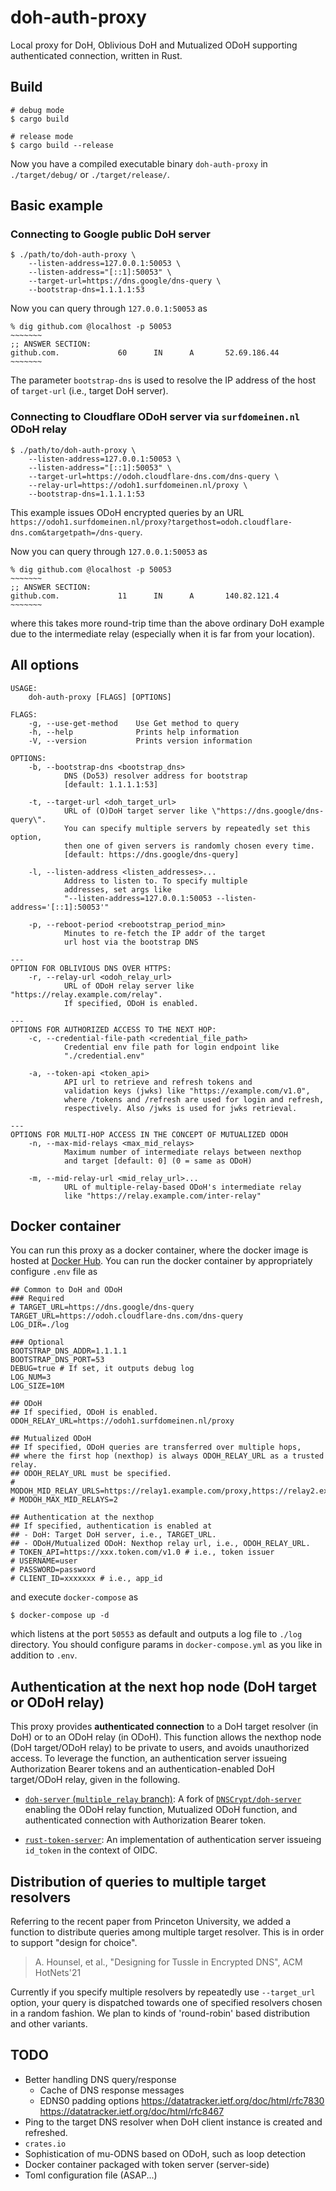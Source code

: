 # doh-auth-proxy

Local proxy for DoH, Oblivious DoH and Mutualized ODoH supporting authenticated connection, written in Rust.

## Build

```:bash
# debug mode
$ cargo build

# release mode
$ cargo build --release
```

Now you have a compiled executable binary `doh-auth-proxy` in `./target/debug/` or `./target/release/`.

## Basic example

### Connecting to Google public DoH server

```:bash
$ ./path/to/doh-auth-proxy \
    --listen-address=127.0.0.1:50053 \
    --listen-address="[::1]:50053" \
    --target-url=https://dns.google/dns-query \
    --bootstrap-dns=1.1.1.1:53
```

Now you can query through `127.0.0.1:50053` as

```:bash
% dig github.com @localhost -p 50053
~~~~~~~
;; ANSWER SECTION:
github.com.             60      IN      A       52.69.186.44
~~~~~~~
```

The parameter `bootstrap-dns` is used to resolve the IP address of the host of `target-url` (i.e., target DoH server).

### Connecting to Cloudflare ODoH server via `surfdomeinen.nl` ODoH relay

```:bash
$ ./path/to/doh-auth-proxy \
    --listen-address=127.0.0.1:50053 \
    --listen-address="[::1]:50053" \
    --target-url=https://odoh.cloudflare-dns.com/dns-query \
    --relay-url=https://odoh1.surfdomeinen.nl/proxy \
    --bootstrap-dns=1.1.1.1:53
```

This example issues ODoH encrypted queries by an URL `https://odoh1.surfdomeinen.nl/proxy?targethost=odoh.cloudflare-dns.com&targetpath=/dns-query`.

Now you can query through `127.0.0.1:50053` as

```:bash
% dig github.com @localhost -p 50053
~~~~~~~
;; ANSWER SECTION:
github.com.             11      IN      A       140.82.121.4
~~~~~~~
```

where this takes more round-trip time than the above ordinary DoH example due to the intermediate relay (especially when it is far from your location).

## All options

```:bash
USAGE:
    doh-auth-proxy [FLAGS] [OPTIONS]

FLAGS:
    -g, --use-get-method    Use Get method to query
    -h, --help              Prints help information
    -V, --version           Prints version information

OPTIONS:
    -b, --bootstrap-dns <bootstrap_dns>
            DNS (Do53) resolver address for bootstrap
            [default: 1.1.1.1:53]

    -t, --target-url <doh_target_url>
            URL of (O)DoH target server like \"https://dns.google/dns-query\".
            You can specify multiple servers by repeatedly set this option,
            then one of given servers is randomly chosen every time.
            [default: https://dns.google/dns-query]

    -l, --listen-address <listen_addresses>...
            Address to listen to. To specify multiple
            addresses, set args like
            "--listen-address=127.0.0.1:50053 --listen-address='[::1]:50053'"

    -p, --reboot-period <rebootstrap_period_min>
            Minutes to re-fetch the IP addr of the target
            url host via the bootstrap DNS

---
OPTION FOR OBLIVIOUS DNS OVER HTTPS:
    -r, --relay-url <odoh_relay_url>
            URL of ODoH relay server like "https://relay.example.com/relay".
            If specified, ODoH is enabled.

---
OPTIONS FOR AUTHORIZED ACCESS TO THE NEXT HOP:
    -c, --credential-file-path <credential_file_path>
            Credential env file path for login endpoint like
            "./credential.env"

    -a, --token-api <token_api>
            API url to retrieve and refresh tokens and
            validation keys (jwks) like "https://example.com/v1.0",
            where /tokens and /refresh are used for login and refresh,
            respectively. Also /jwks is used for jwks retrieval.

---
OPTIONS FOR MULTI-HOP ACCESS IN THE CONCEPT OF MUTUALIZED ODOH
    -n, --max-mid-relays <max_mid_relays>
            Maximum number of intermediate relays between nexthop
            and target [default: 0] (0 = same as ODoH)

    -m, --mid-relay-url <mid_relay_url>...
            URL of multiple-relay-based ODoH's intermediate relay
            like "https://relay.example.com/inter-relay"
```

## Docker container

You can run this proxy as a docker container, where the docker image is hosted at [Docker Hub](https://hub.docker.com/r/jqtype/doh-auth-proxy). You can run the docker container by appropriately configure `.env` file as

```:.env
## Common to DoH and ODoH
### Required
# TARGET_URL=https://dns.google/dns-query
TARGET_URL=https://odoh.cloudflare-dns.com/dns-query
LOG_DIR=./log

### Optional
BOOTSTRAP_DNS_ADDR=1.1.1.1
BOOTSTRAP_DNS_PORT=53
DEBUG=true # If set, it outputs debug log
LOG_NUM=3
LOG_SIZE=10M

## ODoH
## If specified, ODoH is enabled.
ODOH_RELAY_URL=https://odoh1.surfdomeinen.nl/proxy

## Mutualized ODoH
## If specified, ODoH queries are transferred over multiple hops,
## where the first hop (nexthop) is always ODOH_RELAY_URL as a trusted relay.
## ODOH_RELAY_URL must be specified.
# MODOH_MID_RELAY_URLS=https://relay1.example.com/proxy,https://relay2.example.com/proxy
# MODOH_MAX_MID_RELAYS=2

## Authentication at the nexthop
## If specified, authentication is enabled at
## - DoH: Target DoH server, i.e., TARGET_URL.
## - ODoH/Mutualized ODoH: Nexthop relay url, i.e., ODOH_RELAY_URL.
# TOKEN_API=https://xxx.token.com/v1.0 # i.e., token issuer
# USERNAME=user
# PASSWORD=password
# CLIENT_ID=xxxxxxx # i.e., app_id
```

and execute `docker-compose` as

```:bash
$ docker-compose up -d
```

which listens at the port `50553` as default and outputs a log file to `./log` directory. You should configure params in `docker-compose.yml` as you like in addition to `.env`.


## Authentication at the next hop node (DoH target or ODoH relay)

This proxy provides **authenticated connection** to a DoH target resolver (in DoH) or to an ODoH relay (in ODoH).
This function allows the nexthop node (DoH target/ODoH relay) to be private to users, and avoids unauthorized access.
To leverage the function, an authentication server issueing Authorization Bearer tokens and an authentication-enabled DoH target/ODoH relay, given in the following.

- [`doh-server` (`multiple_relay` branch)](https://github.com/junkurihara/doh-server/tree/jwt-auth): A fork of [`DNSCrypt/doh-server`](https://github.com/DNSCrypt/doh-server) enabling the ODoH relay function, Mutualized ODoH function, and authenticated connection with Authorization Bearer token.

- [`rust-token-server`](https://github.com/junkurihara/rust-token-server): An implementation of authentication server issueing `id_token` in the context of OIDC.

## Distribution of queries to multiple target resolvers

Referring to the recent paper from Princeton University, we added a function to distribute queries among multiple target resolver. This is in order to support "design for choice".

> A. Hounsel, et al., "Designing for Tussle in Encrypted DNS", ACM HotNets'21

Currently if you specify multiple resolvers by repeatedly use `--target_url` option, your query is dispatched towards one of specified resolvers chosen in a random fashion. We plan to kinds of 'round-robin' based distribution and other variants.

## TODO

- Better handling DNS query/response
  - Cache of DNS response messages
  - EDNS0 padding options
    https://datatracker.ietf.org/doc/html/rfc7830
    https://datatracker.ietf.org/doc/html/rfc8467
- Ping to the target DNS resolver when DoH client instance is created and refreshed.
- `crates.io`
- Sophistication of mu-ODNS based on ODoH, such as loop detection
- Docker container packaged with token server (server-side)
- Toml configuration file (ASAP...)

